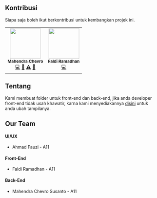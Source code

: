 ## Kontribusi
Siapa saja boleh ikut berkontribusi untuk kembangkan projek ini.
<!-- ALL-CONTRIBUTORS-LIST:START - Dilarang hapus profile yang sudah ada, silahkan tambahkan profile anda -->
<table>
  <tr>
    <td align="center"><a href="https://github.com/mchevro"><img src="https://avatars1.githubusercontent.com/u/67460437" width="100px;" alt=""/><br /><sub><b>Mahendra Chevro</b></sub></a><br /><a href="https://github.com/kitabisa/teler/commits?author=dwisiswant0" title="Code">💻</a> <a href="https://github.com/tomcat-squad/FLASK-TelsEsport/commits?author=mchevro" title="Documentation">📖</a> <a href="https://github.com/tomcat-squad/FLASK-TelsEsport/commits?author=mchevro" title="Tests">⚠️</a> <a href="#" title="Ideas, Planning, & Feedback">🤔</a></td>
    <td align="center"><a href="https://github.com/fadilkun45"><img src="https://avatars1.githubusercontent.com/u/59074036" width="100px;" alt=""/><br /><sub><b>Faldi Ramadhan</b></sub></a><br /><a href="#tool-projectdiscovery" title="Tools">💻</a></td>
  </tr>
</table>
<!-- ALL-CONTRIBUTORS-LIST:END -->

## Tentang
Kami membuat folder untuk front-end dan back-end, jika anda developer front-end tidak usah khawatir, karna kami menyediakannya 
<a href="https://github.com/tomcat-squad/FLASK-TelsEsport/tree/main/Apps">disini</a> untuk anda ubah tampilanya.

## Our Team
#### UI/UX
- Ahmad Fauzi - A11
#### Front-End
- Faldi Ramadhan - A11
#### Back-End
- Mahendra Chevro Susanto - A11
